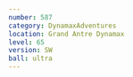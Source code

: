 ```yaml
---
number: 587
category: DynamaxAdventures
location: Grand Antre Dynamax
level: 65
version: SW
ball: ultra
---
```

